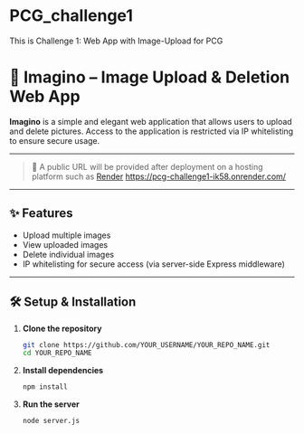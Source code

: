 # PCG_challenge1
This is Challenge 1: Web App with Image-Upload for PCG

# 📸 Imagino – Image Upload & Deletion Web App

**Imagino** is a simple and elegant web application that allows users to upload and delete pictures. Access to the application is restricted via IP whitelisting to ensure secure usage.

---

> 🚀 A public URL will be provided after deployment on a hosting platform such as [Render](https://render.com) https://pcg-challenge1-ik58.onrender.com/ 

---
## ✨ Features

- Upload multiple images
- View uploaded images 
- Delete individual images
- IP whitelisting for secure access (via server-side Express middleware)

---
## 🛠️ Setup & Installation

1. **Clone the repository**
   ```bash
   git clone https://github.com/YOUR_USERNAME/YOUR_REPO_NAME.git
   cd YOUR_REPO_NAME
2. **Install dependencies**
   ```bash
   npm install 
4. **Run the server**
   ```bash
   node server.js
